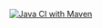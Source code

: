 [![Java CI with Maven](https://github.com/jaywantpate/Lab12/actions/workflows/maven.yml/badge.svg)](https://github.com/jaywantpate/Lab12/actions/workflows/maven.yml)
